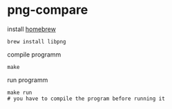 # png-compare

install [homebrew](https://brew.sh)
```
brew install libpng
```

compile programm
```
make
```

run programm
```
make run
# you have to compile the program before running it
```
